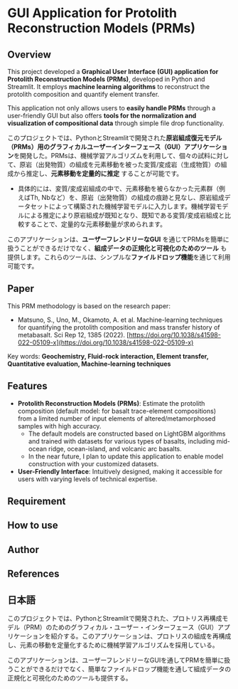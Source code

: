 # GUI Application for Protolith Reconstruction Models (PRMs)

## Overview
This project developed a **Graphical User Interface (GUI) application for Protolith Reconstruction Models (PRMs)**, developed in Python and Streamlit. It employs **machine learning algorithms** to reconstruct the protolith composition and quantify element transfer.

This application not only allows users to **easily handle PRMs** through a user-friendly GUI but also offers **tools for the normalization and visualization of compositional data** through simple file drop functionality.

このプロジェクトでは、PythonとStreamlitで開発された**原岩組成復元モデル（PRMs）用のグラフィカルユーザーインターフェース（GUI）アプリケーション**を開発した。PRMsは、機械学習アルゴリズムを利用して、個々の試料に対して、原岩（出発物質）の組成を元素移動を被った変質/変成岩（生成物質）の組成から推定し、**元素移動を定量的に推定** することが可能です。
* 具体的には、変質/変成岩組成の中で、元素移動を被らなかった元素群（例えばTh, Nbなど）を、原岩（出発物質）の組成の痕跡と見なし、原岩組成データセットによって構築された機械学習モデルに入力します。機械学習モデルによる推定により原岩組成が既知となり、既知である変質/変成岩組成と比較することで、定量的な元素移動量が求められます。

このアプリケーションは、**ユーザーフレンドリーなGUI** を通じてPRMsを簡単に扱うことができるだけでなく、**組成データの正規化と可視化のためのツール** も提供します。これらのツールは、シンプルな**ファイルドロップ機能**を通じて利用可能です。

## Paper
This PRM methodology is based on the research paper:
* Matsuno, S., Uno, M., Okamoto, A. et al. Machine-learning techniques for quantifying the protolith composition and mass transfer history of metabasalt. Sci Rep 12, 1385 (2022). [https://doi.org/10.1038/s41598-022-05109-x](https://doi.org/10.1038/s41598-022-05109-x)

Key words: **Geochemistry, Fluid-rock interaction, Element transfer, Quantitative evaluation, Machine-learning techniques**

## Features
* **Protolith Reconstruction Models (PRMs)**: Estimate the protolith composition (default model: for basalt trace-element compositions) from a limited number of input elements of altered/metamorphosed samples with high accuracy.
  * The default models are constructed based on LightGBM algorithms and trained with datasets for various types of basalts, including mid-ocean ridge, ocean-island, and volcanic arc basalts.
  * In the near future, I plan to update this application to enable model construction with your customized datasets.
* **User-Friendly Interface**: Intuitively designed, making it accessible for users with varying levels of technical expertise.

## Requirement

## How to use

## Author

## References


## 日本語

このプロジェクトでは、PythonとStreamlitで開発された、プロトリス再構成モデル（PRM）のためのグラフィカル・ユーザー・インターフェース（GUI）アプリケーションを紹介する。このアプリケーションは、プロトリスの組成を再構成し、元素の移動を定量化するために機械学習アルゴリズムを採用している。

このアプリケーションは、ユーザーフレンドリーなGUIを通してPRMを簡単に扱うことができるだけでなく、簡単なファイルドロップ機能を通して組成データの正規化と可視化のためのツールも提供する。
